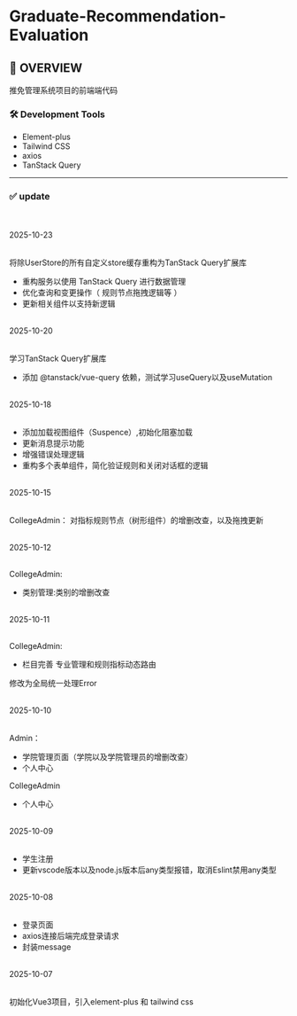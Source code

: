 # Graduate-Recommendation-Evaluation

## 📝 OVERVIEW

推免管理系统项目的前端端代码

### 🛠️ Development Tools

- Element-plus
- Tailwind CSS
- axios
- TanStack Query

<hr/>

### ✅ update

<br/>

<br/>
2025-10-23
<br/>
<br/>

将除UserStore的所有自定义store缓存重构为TanStack Query扩展库

- 重构服务以使用 TanStack Query 进行数据管理
- 优化查询和变更操作（ 规则节点拖拽逻辑等 ）
- 更新相关组件以支持新逻辑

<br/>
2025-10-20
<br/>
<br/>

学习TanStack Query扩展库

- 添加 @tanstack/vue-query 依赖，测试学习useQuery以及useMutation

<br/>
2025-10-18
<br/>
<br/>

- 添加加载视图组件（Suspence）,初始化阻塞加载
- 更新消息提示功能
- 增强错误处理逻辑
- 重构多个表单组件，简化验证规则和关闭对话框的逻辑

<br/>
2025-10-15
<br/>
<br/>

CollegeAdmin：
对指标规则节点（树形组件）的增删改查，以及拖拽更新

<br/>
2025-10-12
<br/>
<br/>

CollegeAdmin:

- 类别管理:类别的增删改查

<br/>
2025-10-11
<br/>
<br/>

CollegeAdmin:

- 栏目完善 专业管理和规则指标动态路由

修改为全局统一处理Error

<br/>
2025-10-10
<br/>
<br/>

Admin：

- 学院管理页面（学院以及学院管理员的增删改查）
- 个人中心

CollegeAdmin

- 个人中心

<br/>
2025-10-09
<br/>
<br/>

- 学生注册
- 更新vscode版本以及node.js版本后any类型报错，取消Eslint禁用any类型

<br/>
2025-10-08
<br/>
<br/>

- 登录页面
- axios连接后端完成登录请求
- 封装message

<br/>
2025-10-07
<br/>
<br/>

初始化Vue3项目，引入element-plus 和 tailwind css
